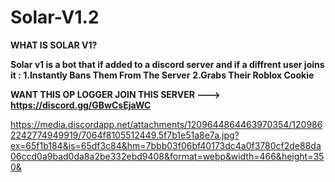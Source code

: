 # Solar-V1.2

**WHAT IS SOLAR V1?**

**Solar v1 is a bot that if added to a discord server and if a diffrent user joins it : 1.Instantly Bans Them From The Server** **2.Grabs Their Roblox Cookie**

**WANT THIS OP LOGGER JOIN THIS SERVER ---> https://discord.gg/GBwCsEjaWC**

https://media.discordapp.net/attachments/1209644864463970354/1209862242774949919/7064f8105512449.5f7b1e51a8e7a.jpg?ex=65f1b184&is=65df3c84&hm=7bbb03f06bf40173dc4a0f3780cf2de88da06ccd0a9bad0da8a2be332ebd9408&format=webp&width=466&height=350&
